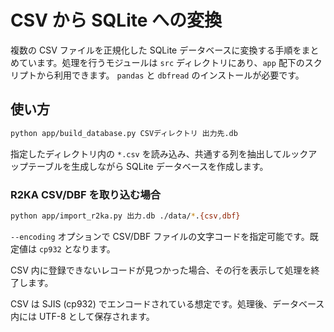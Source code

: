 # CSV から SQLite への変換

複数の CSV ファイルを正規化した SQLite データベースに変換する手順をまとめています。処理を行うモジュールは `src` ディレクトリにあり、`app` 配下のスクリプトから利用できます。
`pandas` と `dbfread` のインストールが必要です。

## 使い方

```bash
python app/build_database.py CSVディレクトリ 出力先.db
```

指定したディレクトリ内の `*.csv` を読み込み、共通する列を抽出してルックアップテーブルを生成しながら SQLite データベースを作成します。

### R2KA CSV/DBF を取り込む場合

```bash
python app/import_r2ka.py 出力.db ./data/*.{csv,dbf}
```

`--encoding` オプションで CSV/DBF ファイルの文字コードを指定可能です。既定値は
`cp932` となります。

CSV 内に登録できないレコードが見つかった場合、その行を表示して処理を終了します。

CSV は SJIS (cp932) でエンコードされている想定です。処理後、データベース内には UTF-8 として保存されます。
